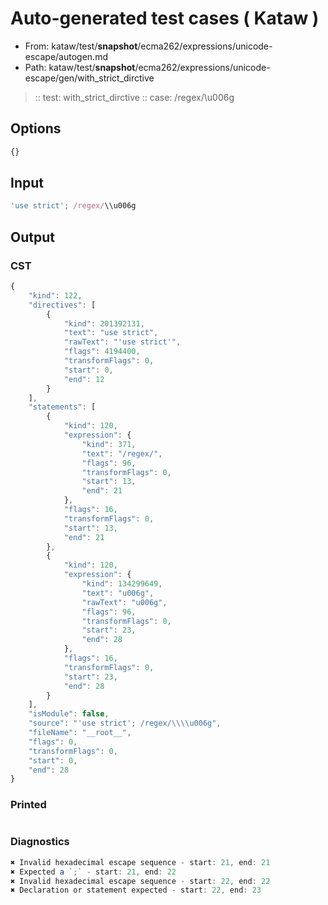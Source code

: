 # Auto-generated test cases ( Kataw )
- From: kataw/test/__snapshot__/ecma262/expressions/unicode-escape/autogen.md
- Path: kataw/test/__snapshot__/ecma262/expressions/unicode-escape/gen/with_strict_dirctive
> :: test: with_strict_dirctive
> :: case: /regex/\\u006g
## Options

`````js
{}
`````
## Input

`````js
'use strict'; /regex/\\u006g
`````
## Output

### CST

```javascript
{
    "kind": 122,
    "directives": [
        {
            "kind": 201392131,
            "text": "use strict",
            "rawText": "'use strict'",
            "flags": 4194400,
            "transformFlags": 0,
            "start": 0,
            "end": 12
        }
    ],
    "statements": [
        {
            "kind": 120,
            "expression": {
                "kind": 371,
                "text": "/regex/",
                "flags": 96,
                "transformFlags": 0,
                "start": 13,
                "end": 21
            },
            "flags": 16,
            "transformFlags": 0,
            "start": 13,
            "end": 21
        },
        {
            "kind": 120,
            "expression": {
                "kind": 134299649,
                "text": "u006g",
                "rawText": "u006g",
                "flags": 96,
                "transformFlags": 0,
                "start": 23,
                "end": 28
            },
            "flags": 16,
            "transformFlags": 0,
            "start": 23,
            "end": 28
        }
    ],
    "isModule": false,
    "source": "'use strict'; /regex/\\\\u006g",
    "fileName": "__root__",
    "flags": 0,
    "transformFlags": 0,
    "start": 0,
    "end": 28
}
```

### Printed

```javascript

```

### Diagnostics

```javascript
✖ Invalid hexadecimal escape sequence - start: 21, end: 21
✖ Expected a `;` - start: 21, end: 22
✖ Invalid hexadecimal escape sequence - start: 22, end: 22
✖ Declaration or statement expected - start: 22, end: 23

```

